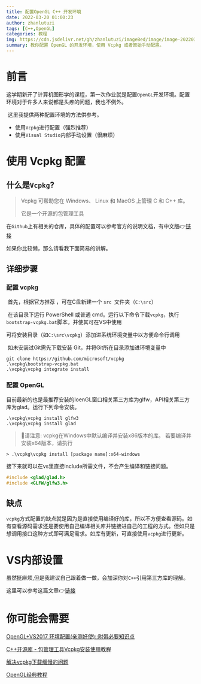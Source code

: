 ```yaml
---
title: 配置OpenGL C++ 开发环境
date: 2022-03-20 01:00:23
author: zhanlutuzi
tags: [C++,OpenGL]
categories: 教程
img: https://cdn.jsdelivr.net/gh/zhanlutuzi/imageBed/image/image-20220320010437117.png
summary: 教你配置 OpenGL 的开发环境，使用 Vcpkg 或者原始手动配置。
---
```


# 前言

​	这学期新开了计算机图形学的课程，第一次作业就是配置`OpenGL`开发环境。配置环境对于许多人来说都是头疼的问题，我也不例外。

​	这里我提供两种配置环境的方法供参考。

- 使用`Vcpkg`进行配置（强烈推荐）
- 使用`Visual Studio`内部手动设置（很麻烦）

# 使用 Vcpkg 配置

## 什么是`Vcpkg`?

> Vcpkg 可帮助您在 Windows、 Linux 和 MacOS 上管理 C 和 C++ 库。
>
> 它是一个开源的包管理工具

在`Github`上有相关的仓库，具体的配置可以参考官方的说明文档，有中文版👉[链接](https://github.com/microsoft/vcpkg/blob/master/README_zh_CN.md)

如果你比较懒，那么请看我下面简易的讲解。

## 详细步骤

### 配置 vcpkg

​	首先，根据官方推荐 ，可在C盘新建一个 `src `文件夹（`C:\src`）

​	在该目录下运行 PowerShell 或普通 cmd。运行以下命令下载`vcpkg`，执行`bootstrap-vcpkg.bat`脚本，并使其可在VS中使用

​	可将安装目录（如`C:\src\vcpkg`）添加进系统环境变量中以方便命令行调用

​	如未安装过Git需先下载安装 Git，并将Git所在目录添加进环境变量中

```shell
git clone https://github.com/microsoft/vcpkg
.\vcpkg\bootstrap-vcpkg.bat
.\vcpkg\vcpkg integrate install
```

### 配置 OpenGL

目前最新的也是最推荐安装的IoenGL窗口相关第三方库为glfw，API相关第三方库为glad。运行下列命令安装。

```shell
.\vcpkg\vcpkg install glfw3 
.\vcpkg\vcpkg install glad
```

> 📌请注意: vcpkg在Windows中默认编译并安装x86版本的库。 若要编译并安装x64版本，请执行

```she
> .\vcpkg\vcpkg install [package name]:x64-windows
```

接下来就可以在vs里直接include所需文件，不会产生编译和链接问题。

```c++
#include <glad/glad.h>
#include <GLFW/glfw3.h>
```

## 缺点

​	`vcpkg`方式配置的缺点就是因为是直接使用编译好的库，所以不方便查看源码。如有查看源码需求还是要使用自己编译相关库并链接进自己的工程的方式。但如只是想调用接口这种方式即可满足需求。如库有更新，可直接使用`vcpkg`进行更新。

# VS内部设置

虽然挺麻烦,但是我建议自己跟着做一做，会加深你对`C++`引用第三方库的理解。

这里可以参考这篇文章👉[链接](https://blog.csdn.net/AvatarForTest/article/details/79199807?utm_source=app&app_version=5.0.1&code=app_1562916241&uLinkId=usr1mkqgl919blen)

# 你可能会需要

[OpenGL+VS2017 环境配置(亲测好使)::附带必要知识点](https://blog.csdn.net/AvatarForTest/article/details/79199807?utm_source=app&app_version=5.0.1&code=app_1562916241&uLinkId=usr1mkqgl919blen)

[C++开源库 - 包管理工具Vcpkg安装使用教程 ](https://www.cnblogs.com/linuxAndMcu/p/14696542.html)

[解决vcpkg下载缓慢的问题](https://blog.csdn.net/qq_39690181/article/details/82910610)

[OpenGL经典教程](https://learnopengl-cn.github.io/)
